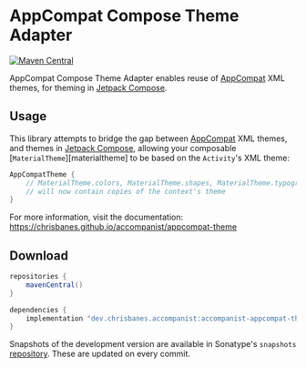 # AppCompat Compose Theme Adapter

[![Maven Central](https://img.shields.io/maven-central/v/dev.chrisbanes.accompanist/accompanist-appcompat-theme)](https://search.maven.org/search?q=g:dev.chrisbanes.accompanist)

AppCompat Compose Theme Adapter enables reuse of [AppCompat][appcompat] XML themes, for theming in [Jetpack Compose][compose].

## Usage
This library attempts to bridge the gap between [AppCompat][appcompat] XML themes, and themes in [Jetpack Compose][compose],
 allowing your composable [`MaterialTheme`][materialtheme] to be based on the `Activity`'s XML theme:

``` kotlin
AppCompatTheme {
    // MaterialTheme.colors, MaterialTheme.shapes, MaterialTheme.typography
    // will now contain copies of the context's theme
}
```

For more information, visit the documentation: https://chrisbanes.github.io/accompanist/appcompat-theme

## Download

```groovy
repositories {
    mavenCentral()
}

dependencies {
    implementation "dev.chrisbanes.accompanist:accompanist-appcompat-theme:<version>"
}
```

Snapshots of the development version are available in Sonatype's `snapshots` [repository][snap]. These are updated on every commit.

  [compose]: https://developer.android.com/jetpack/compose
  [appcompat]: https://developer.android.com/jetpack/androidx/releases/appcompat
  [snap]: https://oss.sonatype.org/content/repositories/snapshots/dev/chrisbanes/accompanist/accompanist-appcompat-theme/